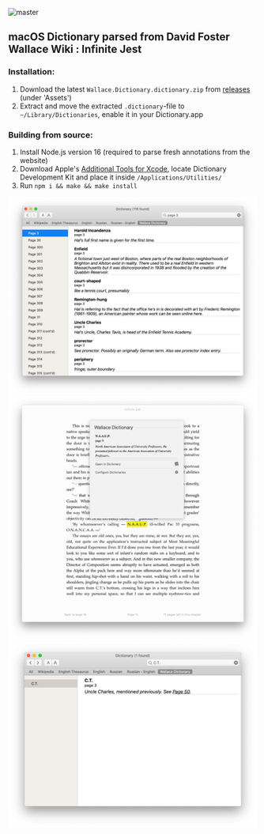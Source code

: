 ![master](https://github.com/semyonf/wallace-apple-dictionary/actions/workflows/ci.yml/badge.svg?branch=master)

## macOS Dictionary parsed from David Foster Wallace Wiki : Infinite Jest

### Installation:
1. Download the latest `Wallace.Dictionary.dictionary.zip` from [releases](https://github.com/semyonf/wallace-apple-dictionary/releases) (under 'Assets')
2. Extract and move the extracted `.dictionary`-file to `~/Library/Dictionaries`, enable it in your Dictionary.app

### Building from source:
1. Install Node.js version 16 (required to parse fresh annotations from the website)
2. Download Apple's [Additional Tools for Xcode](https://developer.apple.com/download/all/?q=additional), locate Dictionary Development Kit and place it inside `/Applications/Utilities/`
3. Run `npm i && make && make install`

![dictionary search by page](https://github.com/semyonf/wallace-apple-dictionary/blob/master/readme-resources/screen-1.jpg)
![dictionary spotlight](https://github.com/semyonf/wallace-apple-dictionary/blob/master/readme-resources/screen-2.jpg)
![dictionary search by annotation](https://github.com/semyonf/wallace-apple-dictionary/blob/master/readme-resources/screen-3.jpg)
